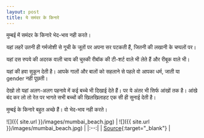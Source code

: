 ```yaml
---
layout: post
title: ये समंदर के किनारे
---
```


मुम्बई में समंदर के किनारे भेद-भाव नही करते।

यहां लहरें उतनी ही गर्मजोशी से गूची के जूतों पर अपना सर पटकती हैं, जितनी की लखानी के चप्पलों पर।

यहां दस रुपये की अदरक वाली चाय की चुस्की रीबॉक की टी-शर्ट वाले भी लेते हैं और रीबूक वाले भी।

यहां की हवा सुकून देती है। आपके गालों और बालों को सहलाने से पहले वो आपका धर्म, जाती या gender नही पूछती।

देखो तो यहां अलग-अलग पहनावे में कई बच्चे भी दिखाई देते हैं। पर ये अंतर भी सिर्फ आंखों तक है। आंखे बंद कर लो तो रेत पर भागते सभी बच्चों की खिलखिलाहट एक सी ही सुनाई देती है।

मुम्बई के किनारे बहुत अच्छे हैं। वो भेद-भाव नही करते।

![]({{ site.url }}/images/mumbai_beach.jpg)
| ![]({{ site.url }}/images/mumbai_beach.jpg) |
|:--:|
| [Source](https://www.flickr.com/photos/34302763@N07/3227946365/){:target="_blank"} |

